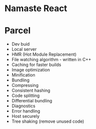 # Namaste React

# Parcel

- Dev buid
- Local server
- HMR (Hot Module Replacement)
- File watching algorithm - written in C++
- Caching for faster builds
- Image optimization
- Minification
- Bundling
- Compressing
- Consistent hashing
- Code splitting
- Differential bundling
- Diagnostics
- Error handling
- Host securely
- Tree shaking (remove unused code)

